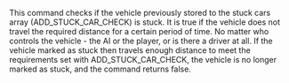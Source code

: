 This command checks if the vehicle previously stored to the stuck cars array (ADD_STUCK_CAR_CHECK) is stuck. It is true if the vehicle does not travel the required distance for a certain period of time. No matter who controls the vehicle - the AI or the player, or is there a driver at all. If the vehicle marked as stuck then travels enough distance to meet the requirements set with ADD_STUCK_CAR_CHECK, the vehicle is no longer marked as stuck, and the command returns false.
